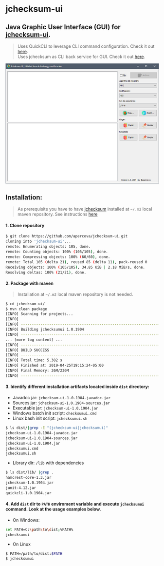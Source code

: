 # jchecksum-ui
## Java Graphic User Interface (GUI) for [jchecksum-ui](https://github.com/apercova/jchecksum-ui).

> Uses QuickCLI to leverage CLI command configuration. Check it out [here](https://github.com/apercova/QuickCLI).  
> Uses jchecksum as CLI back service for GUI. Check it out [here](https://github.com/apercova/jchecksum).  
  
![main_view](https://raw.githubusercontent.com/apercova/imageio/master/jchecksum-ui/jchecksumui-01.png)

## Installation:
> As prerequisite you have to have [jchecksum](https://github.com/apercova/jchecksum) installed at ```~/.m2``` local maven repository. See instructions [here](https://github.com/apercova/jchecksum)

#### 1. Clone repository
```bash
$ git clone https://github.com/apercova/jchecksum-ui.git
Cloning into 'jchecksum-ui'...
remote: Enumerating objects: 105, done.
remote: Counting objects: 100% (105/105), done.
remote: Compressing objects: 100% (60/60), done.
remote: Total 105 (delta 21), reused 85 (delta 11), pack-reused 0
Receiving objects: 100% (105/105), 34.85 KiB | 2.18 MiB/s, done.
Resolving deltas: 100% (21/21), done.
```

#### 2. Package with maven 
> Installation at ```~/.m2``` local maven repository is not needed.
```bash
$ cd jchecksum-ui/
$ mvn clean package
[INFO] Scanning for projects...
[INFO]
[INFO] ------------------------------------------------------------------------
[INFO] Building jchecksumui 1.0.1904
[INFO] ------------------------------------------------------------------------
... [more log content] ...
[INFO] ------------------------------------------------------------------------
[INFO] BUILD SUCCESS
[INFO] ------------------------------------------------------------------------
[INFO] Total time: 5.382 s
[INFO] Finished at: 2019-04-25T19:15:24-05:00
[INFO] Final Memory: 26M/230M
[INFO] ------------------------------------------------------------------------
```

#### 3. Identify different installation artifacts located inside ```dist``` directory:
- Javadoc jar: ```jchecksum-ui-1.0.1904-javadoc.jar```
- Sources jar: ```jchecksum-ui-1.0.1904-sources.jar```
- Executable jar: ```jchecksum-ui-1.0.1904.jar```
- Windows batch init script: ```checksumui.cmd```
- Linux bash init script: ```jchecksumui.sh```
```bash
$ ls dist/|grep -E "(jchecksum-ui|jchecksumui)"
jchecksum-ui-1.0.1904-javadoc.jar
jchecksum-ui-1.0.1904-sources.jar
jchecksum-ui-1.0.1904.jar
jchecksumui.cmd
jchecksumui.sh
```

- Library dir: ```/lib``` with dependencies
```bash
$ ls dist/lib/ |grep .
hamcrest-core-1.3.jar
jchecksum-1.0.1904.jar
junit-4.12.jar
quickcli-1.0.1904.jar
```

#### 4. Add ```dist``` dir to ```PATH``` enviroment variable and execute ```jchecksumui``` command. Look at the usage examples below.
 - On Windows:
```bash 
set PATH=C:\path\to\dist;%PATH%
jchecksumui
```
 - On Linux
```bash 
$ PATH=/path/to/dist:$PATH
$ jchecksumui
```

